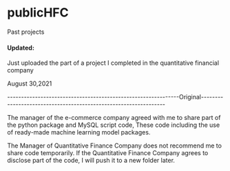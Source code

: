 # publicHFC
Past projects

#### Updated: 

Just uploaded the part of a project I completed in the quantitative financial company

August 30,2021


--------------------------------------------------------------Original-----------------------------------------------------------------

The manager of the e-commerce company agreed with me to share part of the python package and MySQL script code, These code including the use of ready-made machine learning model packages.

The Manager of Quantitative Finance Company does not recommend me to share code temporarily. 
If the Quantitative Finance Company agrees to disclose part of the code, I will push it to a new folder later.
